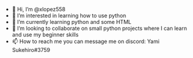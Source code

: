 - 👋 Hi, I’m @xlopez558
- 👀 I’m interested in learning how to use python
- 🌱 I’m currently learning python and some HTML
- 💞️ I’m looking to collaborate on small python projects where I can learn and use my beginner skills
- 📫 How to reach me you can message me on discord: Yami Sukehiro#3759

<!---
xlopez558/xlopez558 is a ✨ special ✨ repository because its `README.md` (this file) appears on your GitHub profile.
You can click the Preview link to take a look at your changes.
--->
